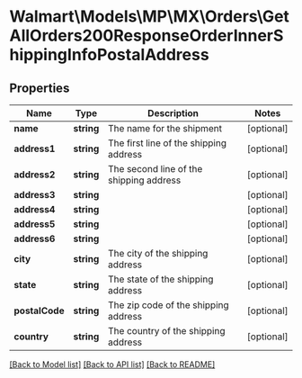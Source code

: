# Walmart\Models\MP\MX\Orders\GetAllOrders200ResponseOrderInnerShippingInfoPostalAddress

## Properties

Name | Type | Description | Notes
------------ | ------------- | ------------- | -------------
**name** | **string** | The name for the shipment | [optional]
**address1** | **string** | The first line of the shipping address | [optional]
**address2** | **string** | The second line of the shipping address | [optional]
**address3** | **string** |  | [optional]
**address4** | **string** |  | [optional]
**address5** | **string** |  | [optional]
**address6** | **string** |  | [optional]
**city** | **string** | The city of the shipping address | [optional]
**state** | **string** | The state of the shipping address | [optional]
**postalCode** | **string** | The zip code of the shipping address | [optional]
**country** | **string** | The country of the shipping address | [optional]


[[Back to Model list]](./) [[Back to API list]](../../../../../README.md#supported-apis) [[Back to README]](../../../../../README.md)
